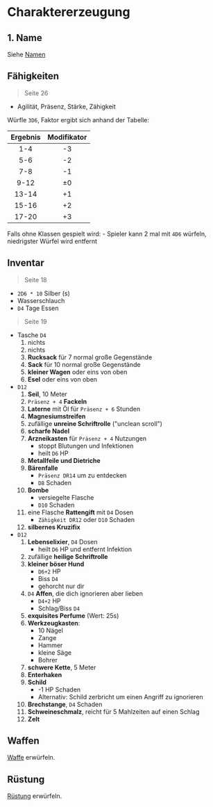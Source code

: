 # Charaktererzeugung

## 1. Name

Siehe [Namen](namen.md)

## Fähigkeiten

> Seite 26

- Agilität, Präsenz, Stärke, Zähigkeit

Würfle `3D6`, Faktor ergibt sich anhand der Tabelle:

| Ergebnis | Modifikator |
|:--------:|:-----------:|
|    1-4   |      -3     |
|    5-6   |      -2     |
|    7-8   |      -1     |
|    9-12  |      ±0     |
|   13-14  |      +1     |
|   15-16  |      +2     |
|   17-20  |      +3     |

Falls ohne Klassen gespielt wird:
    - Spieler kann 2 mal mit `4D6` würfeln, niedrigster Würfel wird entfernt

## Inventar

> Seite 18

- `2D6 * 10` Silber (s)
- Wasserschlauch
- `D4` Tage Essen

> Seite 19

- Tasche `D4`
    1. nichts
    2. nichts
    3. **Rucksack** für 7 normal große Gegenstände
    4. **Sack** für 10 normal große Gegenstände
    5. **kleiner Wagen** oder eins von oben
    6. **Esel** oder eins von oben
- `D12`
    1. **Seil**, 10 Meter
    2. `Präsenz + 4` **Fackeln**
    3. **Laterne** mit Öl für `Präsenz + 6` Stunden
    4. **Magnesiumstreifen**
    5. zufällige **unreine Schriftrolle** ("unclean scroll")
    6. **scharfe Nadel**
    7. **Arzneikasten** für `Präsenz + 4` Nutzungen
        - stoppt Blutungen und Infektionen
        - heilt `D6` HP
    8. **Metallfeile und Dietriche**
    9. **Bärenfalle**
        - `Präsenz DR14` um zu entdecken
        - `D8` Schaden
    10. **Bombe**
        - versiegelte Flasche
        - `D10` Schaden
    11. eine Flasche **Rattengift** mit `D4` Dosen
        - `Zähigkeit DR12` oder `D10` Schaden
    12. **silbernes Kruzifix**
- `D12`
    1. **Lebenselixier**, `D4` Dosen
        - heilt `D6` HP und entfernt Infektion
    2. zufällige **heilige Schriftrolle**
    3. **kleiner böser Hund**
        - `D6+2` HP
        - Biss `D4`
        - gehorcht nur dir
    4. `D4` **Affen**, die dich ignorieren aber lieben
        - `D4+2` HP
        - Schlag/Biss `D4`
    5. **exquisites Perfume** (Wert: 25s)
    6. **Werkzeugkasten**:
        - 10 Nägel
        - Zange
        - Hammer
        - kleine Säge
        - Bohrer
    7. **schwere Kette**, 5 Meter
    8. **Enterhaken**
    9. **Schild**
        - -1 HP Schaden
        - Alternativ: Schild zerbricht um einen Angriff zu ignorieren
    10. **Brechstange**, `D4` Schaden
    11. **Schweineschmalz**, reicht für 5 Mahlzeiten auf einen Schlag
    12. **Zelt**

## Waffen

[Waffe](waffen.md) erwürfeln.

## Rüstung

[Rüstung](rüstung.md) erwürfeln.
